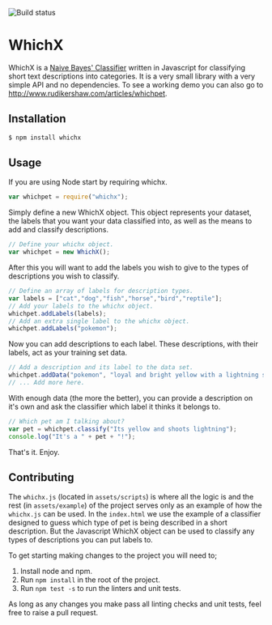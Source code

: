![Build status](https://travis-ci.org/rudikershaw/whichx.svg?branch=master)
# WhichX

WhichX is a [Naive Bayes' Classifier](https://en.wikipedia.org/wiki/Naive_Bayes_classifier) written in Javascript for classifying short text descriptions into categories. It is a very small library with a very simple API and no dependencies. To see a working demo you can also go to http://www.rudikershaw.com/articles/whichpet.

## Installation

```bash
$ npm install whichx
```

## Usage

If you are using Node start by requiring whichx.

```js
var whichpet = require("whichx");
```

Simply define a new WhichX object. This object represents your dataset, the labels that you want your data classified into, as well as the means to add and classify descriptions.
```js
// Define your whichx object.
var whichpet = new WhichX();
```

After this you will want to add the labels you wish to give to the types of descriptions you wish to classify.
```js
// Define an array of labels for description types.
var labels = ["cat","dog","fish","horse","bird","reptile"];
// Add your labels to the whichx object.
whichpet.addLabels(labels);
// Add an extra single label to the whichx object.
whichpet.addLabels("pokemon");
```

Now you can add descriptions to each label. These descriptions, with their labels, act as your training set data.
```js
// Add a description and its label to the data set.
whichpet.addData("pokemon", "loyal and bright yellow with a lightning shaped tail");
// ... Add more here.
```

With enough data (the more the better), you can provide a description on it's own and ask the classifier which label it thinks it belongs to.
```js
// Which pet am I talking about?
var pet = whichpet.classify("Its yellow and shoots lightning");
console.log("It's a " + pet + "!");
```

That's it. Enjoy.

## Contributing

The ```whichx.js``` (located in ```assets/scripts```) is where all the logic is and the rest (in ```assets/example```) of the project serves only as an example of how the ```whichx.js``` can be used. In the ```index.html``` we use the example of a classifier designed to guess which type of pet is being described in a short description. But the Javascript WhichX object can be used to classify any types of descriptions you can put labels to.

To get starting making changes to the project you will need to;

1. Install node and npm.
2. Run ```npm install``` in the root of the project.
3. Run ```npm test -s``` to run the linters and unit tests.

As long as any changes you make pass all linting checks and unit tests, feel free to raise a pull request.
